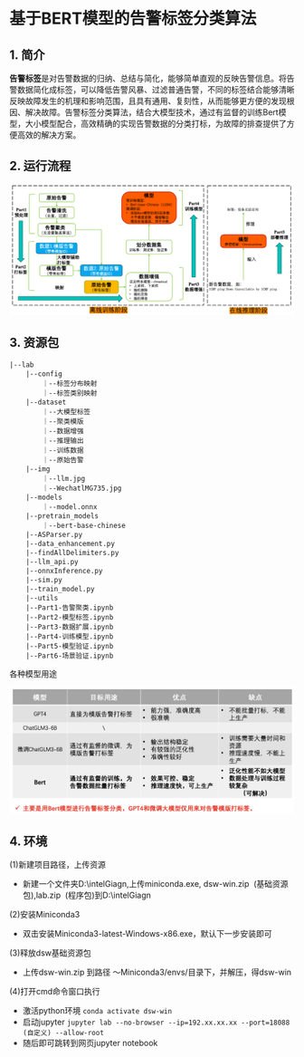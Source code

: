# 基于BERT模型的告警标签分类算法
## 1. 简介

**告警标签**是对告警数据的归纳、总结与简化，能够简单直观的反映告警信息。将告警数据简化成标签，可以降低告警风暴、过滤普通告警，不同的标签结合能够清晰反映故障发生的机理和影响范围，且具有通用、复刻性，从而能够更方便的发现根因、解决故障。告警标签分类算法，结合大模型技术，通过有监督的训练Bert模型，大小模型配合，高效精确的实现告警数据的分类打标，为故障的排查提供了方便高效的解决方案。

## 2. 运行流程

![相对路径](img/WechatIMG735.jpg)

## 3. 资源包

```
|--lab
    |--config
        ｜--标签分布映射
        ｜--标签类别映射
    |--dataset
        ｜--大模型标签
        ｜--聚类模版
        ｜--数据增强
        ｜--推理输出
        ｜--训练数据
        ｜--原始告警
    |--img
        ｜--llm.jpg
        ｜--WechatlMG735.jpg
    |--models
        ｜--model.onnx
    |--pretrain_models
        ｜--bert-base-chinese
    |--ASParser.py
    |--data_enhancement.py
    |--findAllDelimiters.py
    |--llm_api.py
    |--onnxInference.py
    |--sim.py
    |--train_model.py
    |--utils
    |--Part1-告警聚类.ipynb
    |--Part2-模型标签.ipynb
    |--Part3-数据扩展.ipynb
    |--Part4-训练模型.ipynb
    |--Part5-模型验证.ipynb
    |--Part6-场景验证.ipynb
```

各种模型用途

![相对路径](img/llm.jpg)

## 4. 环境

(1)新建项目路径，上传资源

- 新建一个文件夹D:\intelGiagn,上传miniconda.exe, dsw-win.zip  (基础资源包),lab.zip  (程序包)到D:\intelGiagn

(2)安装Miniconda3

- 双击安装Miniconda3-latest-Windows-x86.exe，默认下一步安装即可

(3)释放dsw基础资源包

- 上传dsw-win.zip 到路径 ～Miniconda3/envs/目录下，并解压，得dsw-win

(4)打开cmd命令窗口执行

- 激活python环境
  ``conda activate dsw-win``
- 启动jupyter
  ``jupyter lab --no-browser --ip=192.xx.xx.xx --port=18088 (自定义) --allow-root``
- 随后即可跳转到网页jupyter notebook

